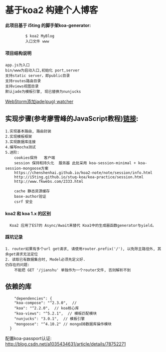 基于koa2 构建个人博客
========================

#### 此项目基于 i5ting 的脚手架koa-generator:
             $ koa2 MyBlog
             入口文件 www
             
#### 项目结构说明  
    app.js为入口
    bin/www为启动入口,初始化 port,server
    支持static server，即public目录
    支持routes路由目录
    支持views视图目录
    默认jade为模板引擎, 现已替换为nunjucks
             
[WebStorm添加jade(pug) watcher](http://blog.csdn.net/stSahana/article/details/52191517)
## 实现步骤(参考廖雪峰的JavaScript教程)[链接](http://www.liaoxuefeng.com/wiki/001434446689867b27157e896e74d51a89c25cc8b43bdb3000/001472286125147031e735933574ae099842afd31be80d1000):
```
1.实现基本路由, 路由封装
2.实现模板框架
3.实现数据库连接
4.编写mocha测试
5.进阶: 
    cookies保持   客户端
    session 保持和持久化  服务器 此处采用 koa-session-minimal + koa-session-mongoose方案
    https://chenshenhai.github.io/koa2-note/note/session/info.html
    http://i5ting.github.io/stuq-koa/koa-practice/session.html
    http://www.fkwebs.com/2333.html
    
    cache 静态资源缓存
    base-author验证
    csrf 安全
```

#### koa2 和 koa 1.x 的区别
      Koa2 应用了ES7的 Async/Await来替代 Koa1中的生成器函数generator与yield。
#### 踩坑记录
    1. router如果有多个url get请求, 请使用router.prefix('/'), 以免除主路径外, 其余get请求无法定位
    2. 读取已有数据集合时, Model必须先定义好.
    仍存在的问题: 
        不能把 GET '/jianshu' 单独作为一个router文件, 否则解析不到
## 依赖的库
```
    "dependencies": {
    "koa-compose": "^2.3.0",  // 
    "koa": "^2.2.0",  // koa核心库
    "koa-views": "^5.2.1",  // 模板匹配模块
    "nunjucks": "3.0.1",  // 模板引擎
    "mongoose": "^4.10.2" // mongoDB数据库操作模块
  }
  ```

配置koa-passport认证: http://blog.csdn.net/a1035434631/article/details/78752271